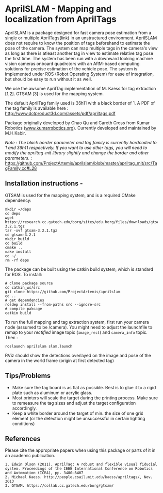 # AprilSLAM - Mapping and localization from AprilTags

AprilSLAM is a package designed for fast camera pose estimation from a single or multiple AprilTags(link) in an unstructured environment. AprilSLAM does not require to know the position of tags beforehand to estimate the pose of the camera. The system can map multiple tags in the camera's view as long as there is atleast another tag in view to estimate relative tag pose the first time. The system has been run with a downward looking machine vision cameras onboard quadrotors with an ARM-based computing solutions for precise estimation of the vehicle pose. The system is implemented under ROS (Robot Operating System) for ease of integration, but should be easy to run without it as well.

We use the awsome AprilTag implementation of M. Kaess for tag extraction [1,2]. GTSAM [3] is used for the mapping system.

The default AprilTag family used is 36h11 with a black border of 1. A PDF of the tag family is available here : http://www.dotproduct3d.com/assets/pdf/apriltags.pdf

Package originally developed by Chao Qu and Gareth Cross from Kumar Robotics (www.kumarrobotics.org). Currently developed and maintained by M.H.Kabir.

_Note : The black border parameter and tag family is currently hardcoded to 1 and 36h11 respectively. If you want to use other tags, you will need to modify the apriltag-mit library slightly and change the border and other parameters._ : https://github.com/ProjectArtemis/aprilslam/blob/master/apriltag_mit/src/TagFamily.cc#L28

## Installation instructions -

GTSAM is used for the mapping system, and is a required CMake dependency:
```
mkdir ~/deps
cd deps
wget https://research.cc.gatech.edu/borg/sites/edu.borg/files/downloads/gtsam-3.2.1.tgz
tar -xvf gtsam-3.2.1.tgz
cd gtsam-3.2.1
mkdir build
cd build
cmake ..
make install
cd ~/
rm -rf deps
```

The package can be built using the catkin build system, which is standard for ROS. To install:
```
# clone package source
cd catkin_ws/src
git clone https://github.com/ProjectArtemis/aprilslam
cd ..
# get dependencies
rosdep install --from-paths src --ignore-src
# compile pakcage
catkin build
```
To run the full mapping and tag extraction system, first run your camera node (assumed to be /camera). You might need to adjust the launchfile to remap to your *rectified* image topic (`image_rect`) and `camera_info` topic. Then :
```
roslaunch aprilslam slam.launch
```
RViz should show the detections overlayed on the image and pose of the camera in the world frame (origin at first detected tag)

## Tips/Problems

   * Make sure the tag board is as flat as possible. Best is to glue it to a rigid plate such as aluminum or acrylic glass.
   * Most printers will scale the target during the printing process. Make sure to remeasure the tag sizes and adjust the target configuration accordingly.
   * Keep a white border around the target of min. the size of one grid element (or the detection might be unsuccessful in certain lighting conditions)

## References

Please cite the appropriate papers when using this package or parts of it in an academic publication.

    1. Edwin Olson (2011). AprilTag: A robust and flexible visual fiducial system. Proceedings of the IEEE International Conference on Robotics and Automation (ICRA), pp. 3400–3407
    2. Michael Kaess. http://people.csail.mit.edu/kaess/apriltags/, Nov. 2013
    3. GTSAM. https://collab.cc.gatech.edu/borg/gtsam/
